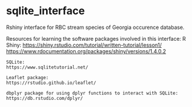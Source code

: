 # sqlite_interface
Rshiny interface for RBC stream species of Georgia occurence database.

Resources for learning the software packages involved in this interface:
    R Shiny:
    https://shiny.rstudio.com/tutorial/written-tutorial/lesson1/
    https://www.rdocumentation.org/packages/shiny/versions/1.4.0.2
    
    SQLite:
    https://www.sqlitetutorial.net/
    
    Leaflet package:
    https://rstudio.github.io/leaflet/
    
    dbplyr package for using dplyr functions to interact with SQLite:
    https://db.rstudio.com/dplyr/
    
